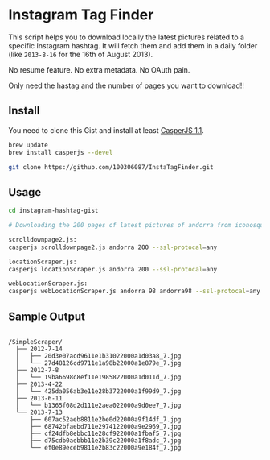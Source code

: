 # Instagram Tag Finder

This script helps you to download locally the latest pictures related to a specific Instagram hashtag.
It will fetch them and add them in a daily folder (like `2013-8-16` for the 16th of August 2013).

No resume feature.
No extra metadata.
No OAuth pain.

Only need the hastag and the number of pages you want to download!!

## Install

You need to clone this Gist and install at least [CasperJS 1.1](http://docs.casperjs.org/en/latest/installation.html).

```bash
brew update
brew install casperjs --devel

git clone https://github.com/100306087/InstaTagFinder.git
```

## Usage

```bash
cd instagram-hashtag-gist

# Downloading the 200 pages of latest pictures of andorra from iconosquare.com

scrolldownpage2.js:
casperjs scrolldownpage2.js andorra 200 --ssl-protocal=any

locationScraper.js:
casperjs locationScraper.js andorra 200 --ssl-protocal=any

webLocationScraper.js:
casperjs webLocationScraper.js andorra 98 andorra98 --ssl-protocal=any

```

## Sample Output

```

/SimpleScraper/
  ├── 2012-7-14
  │   ├── 20d3e07acd9611e1b31022000a1d03a8_7.jpg
  │   └── 27d48126cd9711e1a98b22000a1e879e_7.jpg
  ├── 2012-7-8
  │   └── 19ba6698c8ef11e1985822000a1d011d_7.jpg
  ├── 2013-4-22
  │   └── 425da056ab3e11e28b3722000a1f99d9_7.jpg
  ├── 2013-6-11
  │   └── b1365f08d2d111e2aea022000a9d0ee7_7.jpg
  └── 2013-7-13
      ├── 607ac52aeb8811e2be0d22000a9f14df_7.jpg
      ├── 68742bfaebd711e2974122000a9e2969_7.jpg
      ├── cf24dfb8ebbc11e28cf922000a1fbaf5_7.jpg
      ├── d75cdb0aebbb11e2b39c22000a1f8adc_7.jpg
      └── ef0e89eceb9811e2b83c22000a9e184f_7.jpg
  ```
